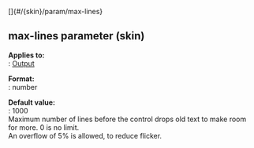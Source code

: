 []{#/{skin}/param/max-lines}    
## max-lines parameter (skin)    
**Applies to:**    
:   [Output](ref/%7Bskin%7D/control/output)    
<!-- -->    
**Format:**    
:   number    
<!-- -->    
**Default value:**    
:   1000    
Maximum number of lines before the control drops old text to make room    
for more. 0 is no limit.    
An overflow of 5% is allowed, to reduce flicker.  